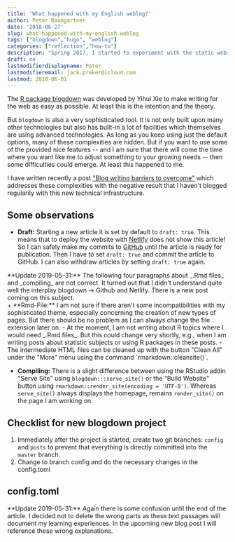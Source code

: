 ```yaml
---
title: 'What happened with my English weblog?'
author: Peter Baumgartner
date: '2018-06-27'
slug: what-happened-with-my-english-weblog
tags: ["blogdown","hugo", "weblog"]
categories: ["reflection","how-to"]
description: "Spring 2017, I started to experiment with the static website generator `Hugo` in alliance with the R package `blogdown` to publish weblogs post written in English. I planned to write, but after one year I have to say that it didn't turn out the way I have projected it."
draft: no
lastmodifierdisplayname: Peter
lastmodifieremail: jack.praker@icloud.com
lastmod: 2018-06-01
---
```

The <a href="https://bookdown.org/yihui/blogdown/">R package blogdown</a> was developed by Yihui Xie to make writing for the web as easy as possible. At least this is the intention and the theory. 

But `blogdown` is also a very sophisticated tool. It is not only built upon many other technologies but also has built-in a lot of facilities which themselves are using advanced technologies. As long as you keep using just the default options, many of these complexities are hidden. But if you want to use some of the provided nice features -- and I am sure that there will come the time where you want like me to adjust something to your growing needs -- then some difficulties could emerge. At least this happened to me.

<div class="alert alert-info" role="alert">
I have written recently a post <a href="/2019/05/31/blog-writing-barriers-to-overcome/" class="alert-link">"Blog writing barriers to overcome"</a> which addresses these complexities with the negative result that I haven't blogged regularily with this new technical infrastructure.
</div>

## Some observations

+ **Draft:** Starting a new article it is set by default to `draft: true`. This means that to deploy the website with <a href="https://www.netlify.com/">Netlify</a> does not show this article! So I can safely make my commits to <a href="https://github.com/">GitHub</a> until the article is ready for publication. Then I have to set `draft: true` and commit the article to GitHub. I can also withdraw articles by setting `draft: true` again.

<div class="alert alert-danger" role="alert">
**Update 2019-05-31:** The following four paragraphs about _.Rmd files_ and _compiling_ are not correct. It turned out that I didn't understand quite well the interplay blogdown -> Github and Netlify. There is a new post coming on this subject.
</div>
+ **Rmd-File:** I am not sure if there aren't some incompatibilities with my sophisticated theme, especially concerning the creation of new types of pages. But there should be no problem as I can always change the file extension later on. 
        - At the moment, I am not writing about R topics where I would need _.Rmd files_. But this could change very shortly, e.g., when I am writing posts about statistic subjects or using R packages in these posts. 
        - The intermediate HTML files can be cleaned up with the button "Clean All" under the "More" menu using the command `rmarkdown::cleansite()`.

+ **Compiling:** There is a slight difference between using the RStudio addin "Serve Site" using `blogdown:::serve_site()` or the "Build Website" button using `rmarkdown::render_site(encoding = 'UTF-8')`. Whereas `serve_site()` always displays the homepage, remains `render_site()` on the page I am working on.

## Checklist for new blogdown project

1. Immediately after the project is started, create two git branches: `config` and `posts` to prevent that everything is directly committed into the `master` branch.
2. Change to branch config and do the necessary changes in the config.toml

## config.toml

<div class="alert alert-danger" role="alert">
**Update 2019-05-31:** Again there is some confusion until the end of the article. I decided not to delete the wrong parts as these text passages will document my learning experiences. In the upcoming new blog post I will reference these wrong explanations.
</div>
